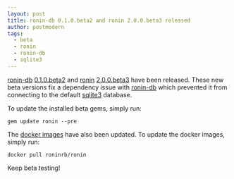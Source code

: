 ```yaml
---
layout: post
title: ronin-db 0.1.0.beta2 and ronin 2.0.0.beta3 released
author: postmodern
tags:
  - beta
  - ronin
  - ronin-db
  - sqlite3
---
```


[ronin-db][ronin-db] [0.1.0.beta2][ronin-db-0.1.0.beta2] and
[ronin][ronin] [2.0.0.beta3][ronin-2.0.0.beta3] have been released. These new
beta versions fix a dependency issue with [ronin-db] which prevented it from
connecting to the default [sqlite3] database.

To update the installed beta gems, simply run:

```shell
gem update ronin --pre
```

The [docker images] have also been updated. To update the docker images,
simply run:

```shell
docker pull roninrb/ronin
```

Keep beta testing!

[ronin]: https://github.com/ronin-rb/ronin#readme
[ronin-db]: https://github.com/ronin-rb/ronin-db#readme

[ronin-2.0.0.beta3]: https://rubygems.org/gems/ronin/versions/2.0.0.beta3
[ronin-db-0.1.0.beta2]: https://rubygems.org/gems/ronin-db/versions/0.1.0.beta2

[sqlite3]: https://www.sqlite.org/index.html

[docker images]: https://hub.docker.com/r/roninrb/ronin
